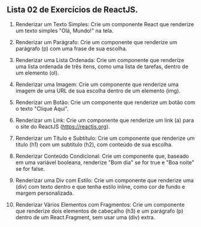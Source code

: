 Lista 02 de Exercícios de ReactJS.
-

1) Renderizar um Texto Simples: 
Crie um componente React que renderize um texto simples "Olá, Mundo!" na tela. 

2) Renderizar um Parágrafo: 
Crie um componente que renderize um parágrafo (p) com uma frase de sua escolha. 

3) Renderizar uma Lista Ordenada: 
Crie um componente que renderize uma lista ordenada de três itens, como uma lista de tarefas, dentro de um elemento (ol).  

4) Renderizar uma Imagem: 
Crie um componente que renderize uma imagem de uma URL de sua escolha dentro de um elemento (img). 
  
5) Renderizar um Botão: 
Crie um componente que renderize um botão com o texto "Clique Aqui".   

6) Renderizar um Link: 
Crie um componente que renderize um link (a) para o site do ReactJS (https://reactjs.org).   

7) Renderizar um Título e Subtítulo: 
Crie um componente que renderize um título (h1) com um subtítulo (h2), com conteúdo de sua escolha.   

8) Renderizar Conteúdo Condicional: 
Crie um componente que, baseado em uma variável booleana, renderize "Bom dia" se for true e "Boa noite" se for false.   

9) Renderizar uma Div com Estilo: 
Crie um componente que renderize uma (div) com texto dentro e que tenha estilo inline, como cor de fundo e margem personalizada.  

10) Renderizar Vários Elementos com Fragmentos: 
Crie um componente que renderize dois elementos de cabeçalho (h3) e um parágrafo (p) dentro de um React.Fragment, sem usar uma (div) extra. 